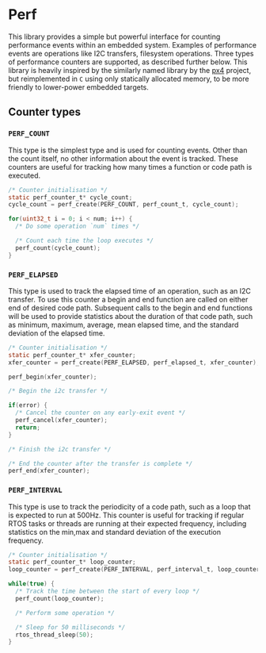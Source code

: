 # Perf

This library provides a simple but powerful interface for counting performance events within an embedded system. Examples of performance events are operations like I2C transfers, filesystem operations. Three types of performance counters are supported, as described further below. This library is heavily inspired by the similarly named library by the [px4](https://github.com/PX4/PX4-Autopilot/blob/master/src/lib/perf/perf_counter.cpp) project, but reimplemented in `C` using only statically allocated memory, to be more friendly to lower-power embedded targets.

## Counter types

### `PERF_COUNT`

This type is the simplest type and is used for counting events. Other than the count itself, no other information about the event is tracked. These counters are useful for tracking how many times a function or code path is executed.

```c
/* Counter initialisation */
static perf_counter_t* cycle_count;
cycle_count = perf_create(PERF_COUNT, perf_count_t, cycle_count);

for(uint32_t i = 0; i < num; i++) {
  /* Do some operation `num` times */

  /* Count each time the loop executes */
  perf_count(cycle_count);
}
```

### `PERF_ELAPSED`

This type is used to track the elapsed time of an operation, such as an I2C transfer. To use this counter a begin and end function are called on either end of desired code path. Subsequent calls to the begin and end functions will be used to provide statistics about the duration of that code path, such as minimum, maximum, average, mean elapsed time, and the standard deviation of the elapsed time.

```c
/* Counter initialisation */
static perf_counter_t* xfer_counter;
xfer_counter = perf_create(PERF_ELAPSED, perf_elapsed_t, xfer_counter);

perf_begin(xfer_counter);

/* Begin the i2c transfer */

if(error) {
  /* Cancel the counter on any early-exit event */
  perf_cancel(xfer_counter);
  return;
}

/* Finish the i2c transfer */

/* End the counter after the transfer is complete */
perf_end(xfer_counter);
```

### `PERF_INTERVAL`

This type is use to track the periodicity of a code path, such as a loop that is expected to run at 500Hz. This counter is useful for tracking if regular RTOS tasks or threads are running at their expected frequency, including statistics on the min,max and standard deviation of the execution frequency.

```c
/* Counter initialisation */
static perf_counter_t* loop_counter;
loop_counter = perf_create(PERF_INTERVAL, perf_interval_t, loop_counter);

while(true) {
  /* Track the time between the start of every loop */
  perf_count(loop_counter);

  /* Perform some operation */

  /* Sleep for 50 milliseconds */
  rtos_thread_sleep(50);
}
```
